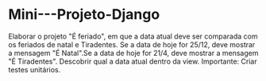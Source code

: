 # Mini---Projeto-Django
Elaborar o projeto "É feriado", em que a data atual deve ser comparada com os feriados de natal e Tiradentes. Se a data de hoje for 25/12, deve mostrar a mensagem "É Natal".Se a data de hoje for 21/4, deve mostrar a mensagem "É Tiradentes". Descobrir qual a data atual dentro da view. Importante: Criar testes unitários.
